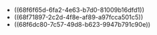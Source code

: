 - ((68f6f65d-6fa2-4e63-b7d0-81009b16dfd1))
- ((68f71897-2c2d-4f8e-af89-a97fcca501c5))
- ((68f6dc80-7c57-49d8-b623-9947b791c90e))